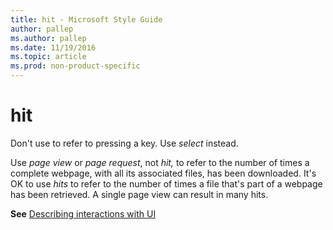 ```yaml
---
title: hit - Microsoft Style Guide
author: pallep
ms.author: pallep
ms.date: 11/19/2016
ms.topic: article
ms.prod: non-product-specific
---
```


# hit

Don't use to refer to pressing a key. Use *select* instead. 

Use *page view* or *page request*, not *hit,* to refer to the number of times a complete webpage, with all its associated files, has been downloaded. It's OK to use *hits* to
refer to the number of times a file that's part of a webpage has been
retrieved. A single page view can result in many hits. 

**See** [Describing interactions with UI](/style-guide/procedures-instructions/describing-interactions-with-ui)
